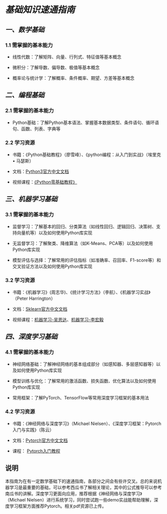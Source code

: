 # ***基础知识速通指南***
## *一、数学基础*
### 1.1 需掌握的基本能力
* 线性代数：了解矩阵、向量、行列式、特征值等基本概念

* 微积分：了解导数、偏导数、极值等基本概念

* 概率论与统计学：了解概率、条件概率、期望、方差等基本概念
## *二、编程基础*
### 2.1 需掌握的基本能力
* Python基础：了解Python基本语法、掌握基本数据类型、条件语句、循环语句、函数、列表、字典等
### 2.2 学习资源
* 书籍：《Python基础教程》（廖雪峰）、《python编程：从入门到实战》（埃里克 • 马瑟斯）

* 文档：[Python3官方中文文档](https://docs.pythontab.com/python/python3.4/)

* 视频课程：[《Python零基础教程》](https://www.bilibili.com/video/BV1qW4y1a7fU/?spm_id_from=333.337.search-card.all.click)

## *三、机器学习基础*
### 3.1 需掌握的基本能力
* 监督学习：了解基本的回归、分类算法（如线性回归、逻辑回归、决策树、支持向量机等）以及如何使用Python库实现

* 无监督学习：了解聚类、降维算法（如K-Means、PCA等）以及如何使用Python库实现

* 模型评估与选择：了解常用的评估指标（如准确率、召回率、F1-score等）和交叉验证方法以及如何使用Python库实现
### 3.2 学习资源
* 书籍：《机器学习》(周志华)、《统计学习方法》（李航）、《机器学习实战》（Peter Harrington）

* 文档：[Sklearn官方中文文档](https://sklearn.apachecn.org/#/)

* 视频课程：[机器学习-吴恩达](https://www.bilibili.com/video/BV1By4y1J7A5/?spm_id_from=333.337.search-card.all.click&vd_source=ef6bc9d073dccb208fb608bc99286677)、[机器学习-李宏毅](https://www.bilibili.com/video/BV13x411v7US/?spm_id_from=333.337.search-card.all.click&vd_source=ef6bc9d073dccb208fb608bc99286677)
## *四、深度学习基础*
### 4.1 需掌握的基本能力
* 神经网络基础：了解神经网络的基本组成部分（如感知器、多层感知器等）以及如何使用Python库实现

* 模型训练与优化：了解常用的激活函数、损失函数、优化算法以及如何使用Python库实现

* 常用框架：了解PyTorch、TensorFlow等常用深度学习框架的基本用法

### 4.2 学习资源
* 书籍：《神经网络与深度学习》（Michael Nielsen）、《深度学习框架：Pytorch入门与实践》（陈云）

* 文档：[Pytorch官方中文文档](https://pytorch-cn.readthedocs.io/zh/latest/)

* 课程： [Pytorch入门教程](https://www.bilibili.com/video/BV1rs4y1E7gx/?spm_id_from=333.337.search-card.all.click&vd_source=ef6bc9d073dccb208fb608bc99286677)

## 说明
本指南为在有一定数学基础下的速通指南，各部分之间会有些许交叉。总的来说机器学习是最重要的基础，可以参考西瓜书了解相关理论，其中的公式推导可以参考南瓜书的讲解。深度学习更面向应用，推荐根据《神经网络与深度学习》（Michael Nielsen）进行系统学习，同时尝试跑一些demo实战能帮助理解，深度学习框架方面推荐Pytorch。相关pdf资源已上传。

